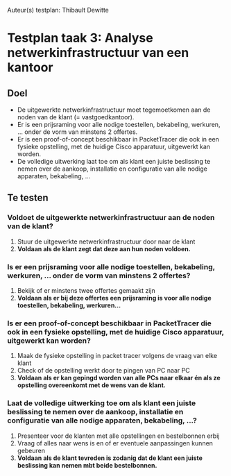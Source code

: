 Auteur(s) testplan: Thibault Dewitte

# Testplan taak 3: Analyse netwerkinfrastructuur van een kantoor

## Doel
- De uitgewerkte netwerkinfrastructuur moet tegemoetkomen aan de noden van de klant (= vastgoedkantoor).
- Er is een prijsraming voor alle nodige toestellen, bekabeling, werkuren, ... onder de vorm van minstens 2 offertes.
- Er is een proof-of-concept beschikbaar in PacketTracer die ook in een fysieke opstelling, met de huidige Cisco apparatuur, uitgewerkt kan worden.
- De volledige uitwerking laat toe om als klant een juiste beslissing te nemen over de aankoop, installatie en configuratie van alle nodige apparaten, bekabeling, ...

## Te testen
### Voldoet de uitgewerkte netwerkinfrastructuur aan de noden van de klant?
1. Stuur de uitgewerkte netwerkinfrastructuur door naar de klant
2. **Voldaan als de klant zegt dat deze aan hun noden voldoen.**

### Is er een prijsraming voor alle nodige toestellen, bekabeling, werkuren, ... onder de vorm van minstens 2 offertes?
1. Bekijk of er minstens twee offertes gemaakt zijn 
2. **Voldaan als er bij deze offertes een prijsraming is voor alle nodige toestellen, bekabeling, werkuren...**

### Is er een proof-of-concept beschikbaar in PacketTracer die ook in een fysieke opstelling, met de huidige Cisco apparatuur, uitgewerkt kan worden?
1. Maak de fysieke opstelling in packet tracer volgens de vraag van elke klant
2. Check of de opstelling werkt door te pingen van PC naar PC
3. **Voldaan als er kan gepingd worden van alle PCs naar elkaar én als ze opstelling overeenkomt met de wens van de klant.**

### Laat de volledige uitwerking toe om als klant een juiste beslissing te nemen over de aankoop, installatie en configuratie van alle nodige apparaten, bekabeling, ...?
1. Presenteer voor de klanten met alle opstellingen en bestelbonnen erbij
2. Vraag of alles naar wens is en of er eventuele aanpassingen kunnen gebeuren
3. **Voldaan als de klant tevreden is zodanig dat de klant een juiste beslissing kan nemen mbt beide bestelbonnen.**
